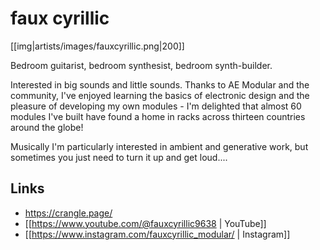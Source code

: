 # faux cyrillic

[[img|artists/images/fauxcyrillic.png|200]]

Bedroom guitarist, bedroom synthesist, bedroom synth-builder.

Interested in big sounds and little sounds. Thanks to AE Modular and the community, I've enjoyed learning the basics of electronic design and the pleasure of developing my own modules - I'm delighted that almost 60 modules I've built have found a home in racks across thirteen countries around the globe!

Musically I'm particularly interested in ambient and generative work, but sometimes you just need to turn it up and get loud....  

## Links
* https://crangle.page/
* [[https://www.youtube.com/@fauxcyrillic9638 | YouTube]]
* [[https://www.instagram.com/fauxcyrillic_modular/ | Instagram]]
 
